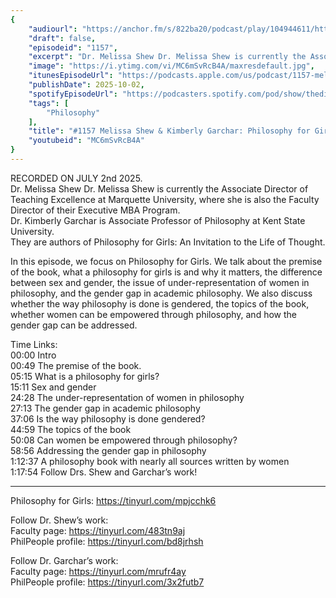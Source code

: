 ```yaml
---
{
	"audiourl": "https://anchor.fm/s/822ba20/podcast/play/104944611/https%3A%2F%2Fd3ctxlq1ktw2nl.cloudfront.net%2Fstaging%2F2025-6-2%2Fb1439646-2534-2f00-63a7-08463ca08357.m4a",
	"draft": false,
	"episodeid": "1157",
	"excerpt": "Dr. Melissa Shew Dr. Melissa Shew is currently the Associate Director of Teaching Excellence at Marquette University, where she is also the Faculty Director of their Executive MBA Program.  ",
	"image": "https://i.ytimg.com/vi/MC6mSvRcB4A/maxresdefault.jpg",
	"itunesEpisodeUrl": "https://podcasts.apple.com/us/podcast/1157-melissa-shew-kimberly-garchar-philosophy-for-girls/id1451347236?i=1000729759137&uo=4",
	"publishDate": 2025-10-02,
	"spotifyEpisodeUrl": "https://podcasters.spotify.com/pod/show/thedissenter/episodes/1157-Melissa-Shew--Kimberly-Garchar-Philosophy-for-Girls-e3515h3",
	"tags": [
		"Philosophy"
	],
	"title": "#1157 Melissa Shew & Kimberly Garchar: Philosophy for Girls",
	"youtubeid": "MC6mSvRcB4A"
}
---
```

RECORDED ON JULY 2nd 2025.  
Dr. Melissa Shew Dr. Melissa Shew is currently the Associate Director of Teaching Excellence at Marquette University, where she is also the Faculty Director of their Executive MBA Program.  
Dr. Kimberly Garchar is Associate Professor of Philosophy at Kent State University.  
They are authors of Philosophy for Girls: An Invitation to the Life of Thought.

In this episode, we focus on Philosophy for Girls. We talk about the premise of the book, what a philosophy for girls is and why it matters, the difference between sex and gender, the issue of under-representation of women in philosophy, and the gender gap in academic philosophy. We also discuss whether the way philosophy is done is gendered, the topics of the book, whether women can be empowered through philosophy, and how the gender gap can be addressed.

Time Links:  
<time>00:00</time> Intro  
<time>00:49</time> The premise of the book.  
<time>05:15</time> What is a philosophy for girls?  
<time>15:11</time> Sex and gender  
<time>24:28</time> The under-representation of women in philosophy  
<time>27:13</time> The gender gap in academic philosophy  
<time>37:06</time> Is the way philosophy is done gendered?  
<time>44:59</time> The topics of the book  
<time>50:08</time> Can women be empowered through philosophy?  
<time>58:56</time> Addressing the gender gap in philosophy  
<time>1:12:37</time> A philosophy book with nearly all sources written by women  
<time>1:17:54</time> Follow Drs. Shew and Garchar’s work!

---

Philosophy for Girls: https://tinyurl.com/mpjcchk6

Follow Dr. Shew’s work:  
Faculty page: https://tinyurl.com/483tn9aj  
PhilPeople profile: https://tinyurl.com/bd8jrhsh

Follow Dr. Garchar’s work:  
Faculty page: https://tinyurl.com/mrufr4ay  
PhilPeople profile: https://tinyurl.com/3x2futb7

